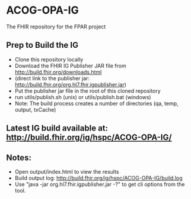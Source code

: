 # ACOG-OPA-IG
The FHIR repository for the FPAR project

## Prep to Build the IG
  * Clone this repository locally
  * Download the FHIR IG Publisher JAR file from http://build.fhir.org/downloads.html
  * (direct link to the publisher jar: http://build.fhir.org/org.hl7.fhir.igpublisher.jar)
  * Put the publisher jar file in the root of this cloned repository
  * run utils/publish.sh (unix) or utils/publish.bat (windows)
  * Note: The build process creates a number of directories (qa, temp, output, txCache)

## Latest IG build available at: http://build.fhir.org/ig/hspc/ACOG-OPA-IG/


## Notes:

  * Open output/index.html to view the results
  * Build output log: http://build.fhir.org/ig/hspc/ACOG-OPA-IG/build.log
  * Use "java -jar org.hl7.fhir.igpublisher.jar -?" to get cli options from the tool.


